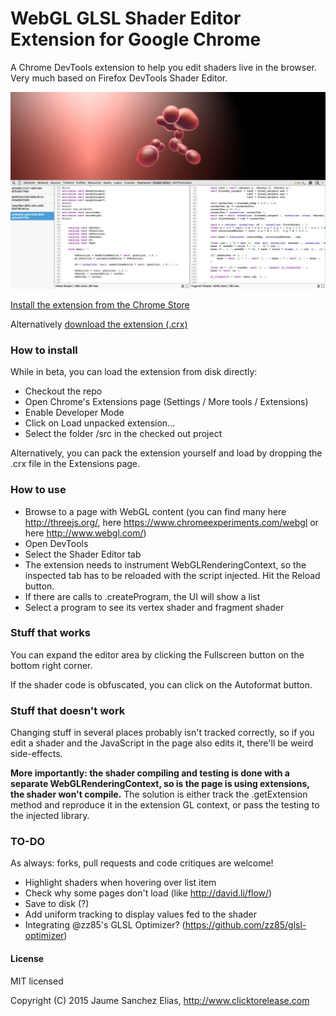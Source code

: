 # WebGL GLSL Shader Editor Extension for Google Chrome

A Chrome DevTools extension to help you edit shaders live in the browser. Very much based on Firefox DevTools Shader Editor.

![Shader Editor](/about/snapshot.jpg)

[Install the extension from the Chrome Store](https://chrome.google.com/webstore/detail/shader-editor/ggeaidddejpbakgafapihjbgdlbbbpob)

Alternatively [download the extension (.crx)](/extension/ShaderEditor.crx)

### How to install ###

While in beta, you can load the extension from disk directly:
- Checkout the repo
- Open Chrome's Extensions page (Settings / More tools / Extensions)
- Enable Developer Mode
- Click on Load unpacked extension...
- Select the folder /src in the checked out project

Alternatively, you can pack the extension yourself and load by dropping the .crx file in the Extensions page.

### How to use ###

- Browse to a page with WebGL content (you can find many here http://threejs.org/, here https://www.chromeexperiments.com/webgl or here http://www.webgl.com/)
- Open DevTools
- Select the Shader Editor tab
- The extension needs to instrument WebGLRenderingContext, so the inspected tab has to be reloaded with the script injected. Hit the Reload button.
- If there are calls to .createProgram, the UI will show a list
- Select a program to see its vertex shader and fragment shader

### Stuff that works ###

You can expand the editor area by clicking the Fullscreen button on the bottom right corner.

If the shader code is obfuscated, you can click on the Autoformat button.

### Stuff that doesn't work ####

Changing stuff in several places probably isn't tracked correctly, so if you edit a shader and the JavaScript in the page also edits it, there'll be weird side-effects.

**More importantly: the shader compiling and testing is done with a separate WebGLRenderingContext, so is the page is using extensions, the shader won't compile.** The solution is either track the .getExtension method and reproduce it in the extension GL context, or pass the testing to the injected library.

### TO-DO ###

As always: forks, pull requests and code critiques are welcome!

- Highlight shaders when hovering over list item
- Check why some pages don't load (like http://david.li/flow/)
- Save to disk (?)
- Add uniform tracking to display values fed to the shader
- Integrating @zz85's GLSL Optimizer? (https://github.com/zz85/glsl-optimizer)

#### License ####

MIT licensed

Copyright (C) 2015 Jaume Sanchez Elias, http://www.clicktorelease.com